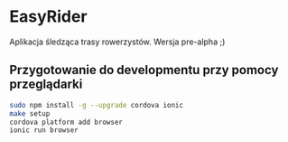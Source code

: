 # EasyRider

Aplikacja śledząca trasy rowerzystów. Wersja pre-alpha ;)

## Przygotowanie do developmentu przy pomocy przeglądarki

```bash
sudo npm install -g --upgrade cordova ionic
make setup
cordova platform add browser
ionic run browser
```
